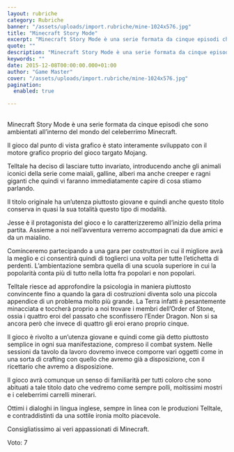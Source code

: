 ```yaml
---
layout: rubriche
category: Rubriche
banner: "/assets/uploads/import.rubriche/mine-1024x576.jpg"
title: "Minecraft Story Mode"
excerpt: "Minecraft Story Mode è una serie formata da cinque episodi che sono ambientati all’interno del mondo del celeberrimo Minecraft. Il gioco dal punto di vista grafico è stato interamente sviluppato con il motore grafico proprio del gioco targato Mojang. Telltale ha deciso di lasciare tutto invariato, introducendo anche gli animali iconici della serie come maiali, [&hellip"
quote: ""
description: "Minecraft Story Mode è una serie formata da cinque episodi che sono ambientati all’interno del mondo del celeberrimo Minecraft. Il gioco dal punto di vista grafico è stato interamente sviluppato con il motore grafico proprio del gioco targato Mojang. Telltale ha deciso di lasciare tutto invariato, introducendo anche gli animali iconici della serie come maiali, [&hellip"
keywords: ""
date: 2015-12-08T00:00:00.000+01:00
author: "Game Master"
cover: "/assets/uploads/import.rubriche/mine-1024x576.jpg"
pagination:
  enabled: true

---
```


[](https://hotmc.com/wp-content/uploads/2015/12/mine.jpg)  
Minecraft Story Mode è una serie formata da cinque episodi che sono ambientati all’interno del mondo del celeberrimo Minecraft.

Il gioco dal punto di vista grafico è stato interamente sviluppato con il motore grafico proprio del gioco targato Mojang.

Telltale ha deciso di lasciare tutto invariato, introducendo anche gli animali iconici della serie come maiali, galline, alberi ma anche creeper e ragni giganti che quindi vi faranno immediatamente capire di cosa stiamo parlando.

Il titolo originale ha un’utenza piuttosto giovane e quindi anche questo titolo conserva in quasi la sua totalità questo tipo di modalità.

Jesse è il protagonista del gioco e lo caratterizzeremo all’inizio della prima partita. Assieme a noi nell’avventura verremo accompagnati da due amici e da un maialino.

Cominceremo partecipando a una gara per costruttori in cui il migliore avrà la meglio e ci consentirà quindi di toglierci una volta per tutte l’etichetta di perdenti. L’ambientazione sembra quella di una scuola superiore in cui la popolarità conta più di tutto nella lotta fra popolari e non popolari.

[](https://hotmc.com/wp-content/uploads/2015/12/mine-2.jpg)

Telltale riesce ad approfondire la psicologia in maniera piuttosto convincente fino a quando la gara di costruzioni diventa solo una piccola appendice di un problema molto più grande. La Terra infatti è pesantemente minacciata e toccherà proprio a noi trovare i membri dell’Order of Stone, ossia i quattro eroi del passato che sconfissero l’Ender Dragon. Non si sa ancora però che invece di quattro gli eroi erano proprio cinque.

Il gioco è rivolto a un’utenza giovane e quindi come già detto piuttosto semplice in ogni sua manifestazione, compreso il combat system. Nelle sessioni da tavolo da lavoro dovremo invece comporre vari oggetti come in una sorta di crafting con quello che avremo già a disposizione, con il ricettario che avremo a disposizione.

Il gioco avrà comunque un senso di familiarità per tutti coloro che sono abituati a tale titolo dato che vedremo come sempre polli, moltissimi mostri e i celeberrimi carrelli minerari.

Ottimi i dialoghi in lingua inglese, sempre in linea con le produzioni Telltale, e contraddistinti da una sottile ironia molto piacevole.

Consigliatissimo ai veri appassionati di Minecraft.

Voto: 7